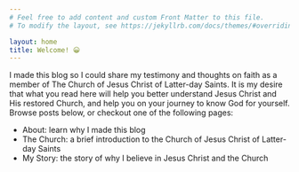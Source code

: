```yaml
---
# Feel free to add content and custom Front Matter to this file.
# To modify the layout, see https://jekyllrb.com/docs/themes/#overriding-theme-defaults

layout: home
title: Welcome! 😀
---
```


I made this blog so I could share my testimony and thoughts on faith as a member of The Church of Jesus Christ of Latter-day Saints. It is my desire that what you read here will help you better understand Jesus Christ and His restored Church, and help you on your journey to know God for yourself. Browse posts below, or checkout one of the following pages:
 - About: learn why I made this blog
 - The Church: a brief introduction to the Church of Jesus Christ of Latter-day Saints
 - My Story: the story of why I believe in Jesus Christ and the Church
